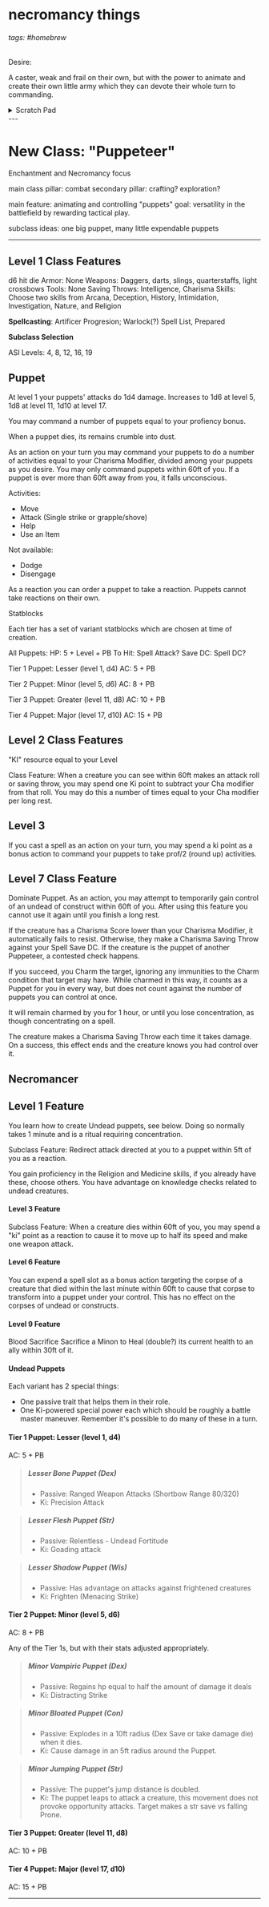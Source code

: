 # necromancy things
###### tags: #homebrew

Desire:

A caster, weak and frail on their own, but with the power to animate and create their own little army which they can devote their whole turn to commanding. 


<details>
  <summary>Scratch Pad</summary>
  
> I think it would be cool to have a mix
> I can res creatures up to xCR or something
> Like if I can res up to 1CR I could have 4 1/4 CR creatures or 1 CR1



Gonna work in concentration on this, that'll be a big balancer. Which means your minions have to contend with existing wizard concentration spells at each level.

Also gonna work in using your full action to accomplish things. Which means your minions have to contend with just casting a spell.

ALSO gonna need some resource to power this so it's not straight busted all of the time. 

Try based on Wizard, Druid? _Waaaarlock??_

Might need to rework into a half-caster with class features that use your action to do, artificer?

Artificer with Infusions to power up the undead you can make?

Khyber Dragonshards

  ---
  
## Warlock

The Undead as baseline

New "pact boon" - "pact of the undead"
### Pact of the Undead
You gain the ability to exert your will over undead creatures.

> Your undead gain advantage on attack rolls against creatures which are affected by a spell you are concentrating on?
> When a creature affected by a spell you are concentrating on dies, you may use your reaction to have that creature [move up to half its speed and] make a single weapon attack against a creature you can see.

You can attempt to wrestle control over an existing undead creature... Contested Charisma ability check.

### Invocations

Blood/Bone/Flesh/Shadow variants for each tier?

#### Raise Lesser Undead
Reqs: Pact of Undead

You gain the ability to animate a number of corpses equal to your proficiency modifier into "Lesser Undead". 

#### Raise Minor Undead
Reqs: Pact of Undead, 5th Level
CR 1?

You may attempt a ritual in which you target a corpse and animate it as a Minion.

#### Raise Undead
Reqs: Pact of Undead, 7th Level
CR 2?

#### Raise Major Undead
Reqs: Pact of Undead, 9th Level
CR 4?

Are these the resource that must be spent to fuel powers? Sacrifice a Husk to do ...

---

Half Caster

CHArtificer

---

Monk?

Prof Bonus of creatures under your command.

Creatures scale with you.
hp: Prof * 5?

10 x2           vs             15, 20
15 x3 @ 5th     vs     25, 30, 35, 40
20 x4 @ 9th     vs     45, 50, 55, 60
25 x5 @ 13th    vs     65, 70, 75, 80

5 + Level + Cha

3rd: 6hp * 2
5th: 9hp * 3
8th: 13hp * 4


Attack, d4. bonus action attack again d4, 1 'ki' to attack a third time as bonus action

Attack, d6 x2. BA attack again d6, 1 'ki' to go a 4th time

Each Husk can attack 1 time per turn. Minions can attack 2 times, Thralls 3 times, Golems 4 times


Prof bonus number of orders per turn. Telepathic. Orders include "move" "attack", "defend" etc


</details>
---


# New Class: "Puppeteer"
Enchantment and Necromancy focus

main class pillar: combat
secondary pillar: crafting? exploration?

main feature: animating and controlling "puppets"
goal: versatility in the battlefield by rewarding tactical play.

subclass ideas: one big puppet, many little expendable puppets

---

## Level 1 Class Features
d6 hit die
Armor: None
Weapons: Daggers, darts, slings, quarterstaffs, light crossbows
Tools: None
Saving Throws: Intelligence, Charisma
Skills: Choose two skills from Arcana, Deception, History, Intimidation, Investigation, Nature, and Religion

**Spellcasting**: Artificer Progresion; Warlock(?) Spell List, Prepared

**Subclass Selection**

ASI Levels: 4, 8, 12, 16, 19

## Puppet

At level 1 your puppets' attacks do 1d4 damage. Increases to 1d6 at level 5, 1d8 at level 11, 1d10 at level 17.

You may command a number of puppets equal to your profiency bonus.

When a puppet dies, its remains crumble into dust.

As an action on your turn you may command your puppets to do a number of activities equal to your Charisma Modifier, divided among your puppets as you desire. You may only command puppets within 60ft of you. If a puppet is ever more than 60ft away from you, it falls unconscious.


Activities:
- Move
- Attack (Single strike or grapple/shove)
- Help
- Use an Item

Not available:
- Dodge
- Disengage

As a reaction you can order a puppet to take a reaction. Puppets cannot take reactions on their own.

Statblocks

Each tier has a set of variant statblocks which are chosen at time of creation.

All Puppets:
HP: 5 + Level + PB
To Hit: Spell Attack?
Save DC: Spell DC?

Tier 1 Puppet: Lesser (level 1, d4)
AC: 5 + PB

Tier 2 Puppet: Minor (level 5, d6)
AC: 8 + PB

Tier 3 Puppet: Greater (level 11, d8)
AC: 10 + PB

Tier 4 Puppet: Major (level 17, d10)
AC: 15 + PB

## Level 2 Class Features
"KI" resource equal to your Level

Class Feature: When a creature you can see within 60ft makes an attack roll or saving throw, you may spend one Ki point to subtract your Cha modifier from that roll. You may do this a number of times equal to your Cha modifier per long rest.


## Level 3
If you cast a spell as an action on your turn, you may spend a ki point as a bonus action to command your puppets to take prof/2 (round up) activities.

## Level 7 Class Feature
Dominate Puppet. As an action, you may attempt to temporarily gain control of an undead of construct within 60ft of you. After using this feature you cannot use it again until you finish a long rest.

If the creature has a Charisma Score lower than your Charisma Modifier, it automatically fails to resist. Otherwise, they make a Charisma Saving Throw against your Spell Save DC. If the creature is the puppet of another Puppeteer, a contested check happens.

If you succeed, you Charm the target, ignoring any immunities to the Charm condition that target may have. While charmed in this way, it counts as a Puppet for you in every way, but does not count against the number of puppets you can control at once.

It will remain charmed by you for 1 hour, or until you lose concentration, as though concentrating on a spell.

The creature makes a Charisma Saving Throw each time it takes damage. On a success, this effect ends and the creature knows you had control over it.


## Necromancer

## Level 1 Feature
You learn how to create Undead puppets, see below. Doing so normally takes 1 minute and is a ritual requiring concentration.

Subclass Feature: Redirect attack directed at you to a puppet within 5ft of you as a reaction.

You gain proficiency in the Religion and Medicine skills, if you already have these, choose others. You have advantage on knowledge checks related to undead creatures.

#### Level 3 Feature
Subclass Feature: When a creature dies within 60ft of you, you may spend a "ki" point as a reaction to cause it to move up to half its speed and make one weapon attack.

#### Level 6 Feature
You can expend a spell slot as a bonus action targeting the corpse of a creature that died within the last minute within 60ft to cause that corpse to transform into a puppet under your control. This has no effect on the corpses of undead or constructs.

#### Level 9 Feature
Blood Sacrifice
Sacrifice a Minon to Heal (double?) its current health to an ally within 30ft of it.


#### Undead Puppets

Each variant has 2 special things:
- One passive trait that helps them in their role.
- One Ki-powered special power each which should be roughly a battle master maneuver. Remember it's possible to do many of these in a turn.


#### Tier 1 Puppet: Lesser (level 1, d4)
AC: 5 + PB


> ##### Lesser Bone Puppet (Dex)
> - Passive: Ranged Weapon Attacks (Shortbow Range 80/320)
> - Ki: Precision Attack

> ##### Lesser Flesh Puppet (Str)
> - Passive: Relentless - Undead Fortitude
> - Ki: Goading attack

> ##### Lesser Shadow Puppet (Wis)
> - Passive: Has advantage on attacks against frightened creatures
> - Ki: Frighten (Menacing Strike)



#### Tier 2 Puppet: Minor (level 5, d6)
AC: 8 + PB

Any of the Tier 1s, but with their stats adjusted appropriately.

> ##### Minor Vampiric Puppet (Dex)
> - Passive: Regains hp equal to half the amount of damage it deals
> - Ki: Distracting Strike

> ##### Minor Bloated Puppet (Con)
> - Passive: Explodes in a 10ft radius (Dex Save or take damage die) when it dies.
> - Ki: Cause damage in an 5ft radius around the Puppet.

> ##### Minor Jumping Puppet (Str)
> - Passive: The puppet's jump distance is doubled.
> - Ki: The puppet leaps to attack a creature, this movement does not provoke opportunity attacks. Target makes a str save vs falling Prone.




#### Tier 3 Puppet: Greater (level 11, d8)
AC: 10 + PB


#### Tier 4 Puppet: Major (level 17, d10)
AC: 15 + PB


---


